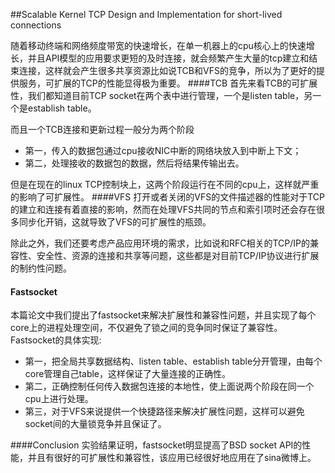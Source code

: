 ##Scalable Kernel TCP Design and Implementation for short-lived connections

随着移动终端和网络频度带宽的快速增长，在单一机器上的cpu核心上的快速增长，并且API模型的应用要求更短的及时连接，就会频繁产生大量的tcp建立和结束连接，这样就会产生很多共享资源比如说TCB和VFS的竞争，所以为了更好的提供服务，可扩展的TCP的性能显得极为重要。
####TCB
首先来看TCB的可扩展性，我们都知道目前TCP socket在两个表中进行管理，一个是listen table，另一个是establish table。

而且一个TCB连接和更新过程一般分为两个阶段
* 第一，传入的数据包通过cpu接收NIC中断的网络块放入到中断上下文；
* 第二，处理接收的数据包的数据，然后将结果传输出去。

但是在现在的linux TCP控制块上，这两个阶段运行在不同的cpu上，这样就严重的影响了可扩展性。
####VFS
打开或者关闭的VFS的文件描述器的性能对于TCP的建立和连接有着直接的影响，然而在处理VFS共同的节点和索引项时还会存在很多同步化开销，这就导致了VFS的可扩展性的瓶颈。


除此之外，我们还要考虑产品应用环境的需求，比如说和RFC相关的TCP/IP的兼容性、安全性、资源的连接和共享等问题，这些都是对目前TCP/IP协议进行扩展的制约性问题。

#### Fastsocket
本篇论文中我们提出了fastsocket来解决扩展性和兼容性问题，并且实现了每个core上的进程处理空间，不仅避免了锁之间的竞争同时保证了兼容性。Fastsocket的具体实现:
* 第一，把全局共享数据结构、listen table、establish table分开管理，由每个core管理自己table，这样保证了大量连接的正确性。
* 第二，正确控制任何传入数据包连接的本地性，使上面说两个阶段在同一个cpu上进行处理。
* 第三，对于VFS来说提供一个快捷路径来解决扩展性问题，这样可以避免socket间的大量锁竞争并且保证了。

####Conclusion
实验结果证明，fastsocket明显提高了BSD socket API的性能，并且有很好的可扩展性和兼容性，该应用已经很好地应用在了sina微博上。


